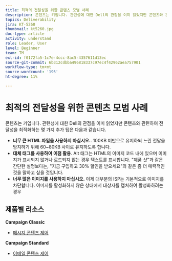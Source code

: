 ```yaml
---
title: 최적의 전달성을 위한 콘텐츠 모범 사례
description: 콘텐츠는 키입니다. 관련성에 대한 Dell의 관점을 이미 읽었지만 콘텐츠와 관련하여 전달성을 최적화하는 몇 가지 추가 팁을 제공합니다.
topics: Deliverability
jira: KT-5260
thumbnail: kt5260.jpg
doc-type: article
activity: understand
role: Leader, User
level: Beginner
team: TM
exl-id: f0172fa5-1c7e-4ccc-8ac5-4357611d13ec
source-git-commit: 6b312cdbba496818337c97ec4f42962aea757901
workflow-type: tm+mt
source-wordcount: '195'
ht-degree: 11%

---
```


# 최적의 전달성을 위한 콘텐츠 모범 사례

콘텐츠는 키입니다. 관련성에 대한 Dell의 관점을 이미 읽었지만 콘텐츠와 관련하여 전달성을 최적화하는 몇 가지 추가 팁은 다음과 같습니다.

* **너무 큰 HTML 파일을 사용하지 마십시오.**. 100KB 미만으로 유지하되 느린 전달을 방지하기 위해 60~80KB 사이로 유지하도록 합니다.
* **대체 태그를 사용하여 이점 활용**. Alt 태그는 HTML의 이미지 코드 내에 있으며 이미지가 표시되지 않거나 로드되지 않는 경우 텍스트를 표시합니다. &quot;제품 샷&quot;과 같은 간단한 설명보다는, &quot;지금 구입하고 30% 할인을 받으세요&quot;와 같은 좀 더 매력적인 것을 말하고 싶을 것입니다.
* **너무 많은 이미지를 사용하지 마십시오.** 이제 대부분의 ISP는 기본적으로 이미지를 차단합니다. 이미지를 활성화하지 않은 상태에서 대상자를 캡처하여 활성화하려는 경우

## 제품별 리소스

**Campaign Classic**

* [메시지 콘텐츠 제어](https://experienceleague.adobe.com/docs/campaign-classic/using/sending-messages/deliverability-management/control-message-content.html)

**Campaign Standard**

* [이메일 콘텐츠 제어](https://experienceleague.adobe.com/docs/campaign-standard/using/testing-and-sending/managing-deliverability/control-email-content.html#testing-and-sending)

